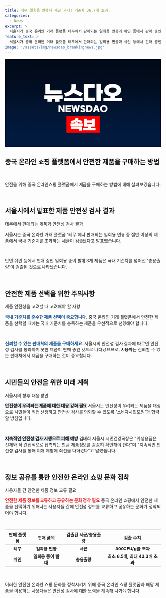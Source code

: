 ```yaml
---
title: 테무 일회용 면봉서 세균 과다! 기준치 36.7배 초과
categories:
  - News
excerpt: >
  서울시가 중국 온라인 거래 플랫폼 테무에서 판매되는 일회용 면봉과 쉬인 등에서 판매 중인 위생용품을 검사한 결과, 기준치를 초과하는 세균과 총용출량이 검출됐다. 이로 인해 모낭염과 접촉성 피부염 등의 질환 발생이 우려되며, 해당 플랫폼에 대한 제품 판매 중지 요청이 진행 중이다. 또한, 검사 범위를 확대하여 안전성이 우려되는 제품에 대한 시민들의 의뢰도 받을 예정이다.
feature_text: >
  서울시가 중국 온라인 거래 플랫폼 테무에서 판매되는 일회용 면봉과 쉬인 등에서 판매 중인 위생용품을 검사한 결과, 기준치를 초과하는 세균과 총용출량이 검출됐다. 이로 인해 모낭염과 접촉성 피부염 등의 질환 발생이 우려되며, 해당 플랫폼에 대한 제품 판매 중지 요청이 진행 중이다. 또한, 검사 범위를 확대하여 안전성이 우려되는 제품에 대한 시민들의 의뢰도 받을 예정이다.
image: '/assets/img/newsdao_breakingnews.jpg'
---
```


<p><img src="/assets/img/newsdao_breakingnews.jpg" alt="pcversion 속보" /></p>

<h2 data-ke-size="size26">중국 온라인 쇼핑 플랫폼에서 안전한 제품을 구매하는 방법</h2>

<p data-ke-size="size16">&nbsp;</p>

<p>안전을 위해 중국 온라인쇼핑 플랫폼에서 제품을 구매하는 방법에 대해 살펴보겠습니다. </p>

<p data-ke-size="size16">&nbsp;</p>

<h2 data-ke-size="size24">서울시에서 발표한 제품 안전성 검사 결과</h2>

<p data-ke-size="size16">테무에서 판매되는 제품과 안전성 검사 결과</p>

<p>서울시는 중국 온라인 거래 플랫폼 '테무'에서 판매되는 일회용 면봉 중 절반 이상의 제품에서 국내 기준치를 초과하는 세균이 검출됐다고 발표했습니다. </p>

<p data-ke-size="size16">&nbsp;</p>

<p>반면 쉬인 등에서 판매 중인 일회용 종이 빨대 3개 제품은 국내 기준치를 넘어선 '총용출량'이 검출된 것으로 나타났습니다.</p>

<p data-ke-size="size16">&nbsp;</p>

<h2 data-ke-size="size24">안전한 제품 선택을 위한 주의사항</h2>

<p data-ke-size="size16">제품 안전성을 고려할 때 고려해야 할 사항</p>

<p><b><span style="color: #1a5490;">국내 기준치를 준수한 제품 선택이 중요합니다.</span></b> 중국 온라인 거래 플랫폼에서 안전한 제품을 선택할 때에는 국내 기준치를 충족하는 제품을 우선적으로 선정해야 합니다. </p>

<p data-ke-size="size16">&nbsp;</p>

<p><b><span style="color: #1a5490;">신뢰할 수 있는 판매처의 제품을 구매하세요.</span></b> 서울시의 안전성 검사 결과에 따르면 안전성 검사를 통과하지 못한 제품이 판매 중인 것으로 나타났으므로, <b>사용자</b>는 신뢰할 수 있는 판매처에서 제품을 구매하는 것이 중요합니다.</p>

<p data-ke-size="size16">&nbsp;</p>

<h2 data-ke-size="size24">시민들의 안전을 위한 미래 계획</h2>

<p data-ke-size="size16">서울시의 향후 대응 방안</p>

<p><b><span style="background-color: #21538527;">안전성이 우려되는 제품에 대한 대응 강화 필요</span></b> 서울시는 안전성이 우려되는 제품을 대상으로 시민들이 직접 선정하고 안전성 검사를 의뢰할 수 있도록 '소비자시민모임'과 협력할 방침입니다.</p>

<p data-ke-size="size16">&nbsp;</p>

<p><b><span style="background-color: #21538527;">지속적인 안전성 검사 시행으로 피해 예방</span></b> 김태희 서울시 시민건강국장은 "위생용품은 신체와 직·간접적으로 접촉되는 만큼 제품정보를 꼼꼼히 확인해야 한다"며 "지속적인 안전성 검사를 통해 피해 예방에 최선을 다하겠다"고 말했습니다.</p>

<p data-ke-size="size16">&nbsp;</p>

<h2 data-ke-size="size24">정보 공유를 통한 안전한 온라인 쇼핑 문화 정착</h2>

<p data-ke-size="size16">사용자들 간 안전한 제품 정보 교류 필요</p>

<p><b><span style="color: #ee2323;">안전한 제품 정보를 교류하고 공유하는 문화 정착 필요</span></b> 중국 온라인 쇼핑에서 안전한 제품을 선택하기 위해서는 사용자들 간에 안전성 정보를 교류하고 공유하는 문화가 정착되어야 합니다. </p>

<p data-ke-size="size16">&nbsp;</p>

<table>
    <thead>
        <tr>
            <th>판매 플랫폼</th>
            <th>판매 품목</th>
            <th>검출된 세균/총용출량</th>
            <th>검출 수치</th>
        </tr>
    </thead>
    <tbody>
        <tr>
            <td style="text-align: center; height: 17px;"><b>테무</b></td>
            <td style="text-align: center; height: 17px;"><b>일회용 면봉</b></td>
            <td style="text-align: center; height: 17px;"><b>세균</b></td>
            <td style="text-align: center; height: 17px;"><b>300CFU/g를 초과</b></td>
        </tr>
        <tr>
            <td style="text-align: center; height: 17px;"><b>쉬인</b></td>
            <td style="text-align: center; height: 17px;"><b>일회용 종이 빨대</b></td>
            <td style="text-align: center; height: 17px;"><b>총용출량</b></td>
            <td style="text-align: center; height: 17px;"><b>최소 6.5배, 최대 43.3배 초과</b></td>
        </tr>
    </tbody>
</table>

<p data-ke-size="size16">&nbsp;</p>

<p>이러한 안전한 온라인 쇼핑 문화를 정착시키기 위해 중국 온라인 쇼핑 플랫폼과 해당 제품을 이용하는 사용자들은 안전성 검사에 대한 노력을 계속해 나가야 합니다.</p>


